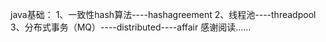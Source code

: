 java基础：
1、一致性hash算法----hashagreement
2、线程池----threadpool
3、分布式事务（MQ）----distributed----affair
感谢阅读......